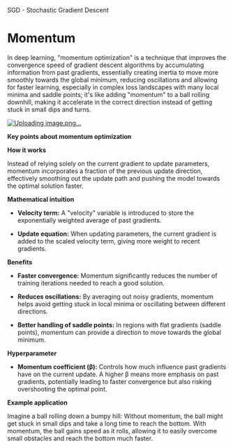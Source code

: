 SGD - Stochastic Gradient Descent

# **Momentum**

In deep learning, "momentum optimization" is a technique that improves the convergence speed of gradient descent algorithms by accumulating information from past gradients, essentially creating inertia to move more smoothly towards the global minimum, reducing oscillations and allowing for faster learning, especially in complex loss landscapes with many local minima and saddle points; it's like adding "momentum" to a ball rolling downhill, making it accelerate in the correct direction instead of getting stuck in small dips and turns. 

[![Uploading image.png…]()](https://www.google.com/url?sa=i&url=https%3A%2F%2Fdatascience.stackexchange.com%2Fquestions%2F84167%2Fwhat-is-momentum-in-neural-network&psig=AOvVaw2YvuIz97lq5UZam6-P3BkK&ust=1740071992083000&source=images&cd=vfe&opi=89978449&ved=0CBQQjRxqFwoTCKDW0rqf0IsDFQAAAAAdAAAAABAE)


**Key points about momentum optimization**

**How it works**

Instead of relying solely on the current gradient to update parameters, momentum incorporates a fraction of the previous update direction, effectively smoothing out the update path and pushing the model towards the optimal solution faster. 

**Mathematical intuition**

* **Velocity term:** 
A "velocity" variable is introduced to store the exponentially weighted average of past gradients. 

* **Update equation:**
When updating parameters, the current gradient is added to the scaled velocity term, giving more weight to recent gradients. 

**Benefits**

* **Faster convergence:**
Momentum significantly reduces the number of training iterations needed to reach a good solution. 

* **Reduces oscillations:**
By averaging out noisy gradients, momentum helps avoid getting stuck in local minima or oscillating between different directions.

* **Better handling of saddle points:**
In regions with flat gradients (saddle points), momentum can provide a direction to move towards the global minimum. 

**Hyperparameter**

* **Momentum coefficient (β):**
Controls how much influence past gradients have on the current update. A higher β means more emphasis on past gradients, potentially leading to faster convergence but also risking overshooting the optimal point. 

**Example application**

Imagine a ball rolling down a bumpy hill: Without momentum, the ball might get stuck in small dips and take a long time to reach the bottom. With momentum, the ball gains speed as it rolls, allowing it to easily overcome small obstacles and reach the bottom much faster. 
